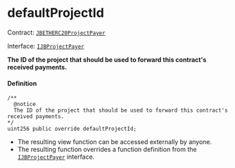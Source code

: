 # defaultProjectId

Contract: [`JBETHERC20ProjectPayer`](/dev/deprecated/v2/contracts/or-utilities/jbetherc20projectpayer/README.md)

Interface: [`IJBProjectPayer`](/dev/deprecated/v2/interfaces/ijbprojectpayer.md)

**The ID of the project that should be used to forward this contract's received payments.**

#### Definition

```
/**
  @notice
  The ID of the project that should be used to forward this contract's received payments.
*/
uint256 public override defaultProjectId;
```

* The resulting view function can be accessed externally by anyone.
* The resulting function overrides a function definition from the [`IJBProjectPayer`](/dev/deprecated/v2/interfaces/ijbprojectpayer.md) interface.
